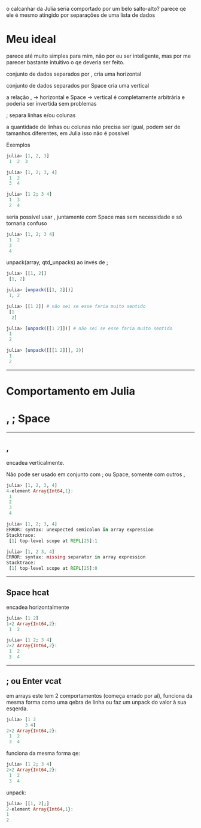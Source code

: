 o calcanhar da Julia seria comportado por um belo salto-alto? parece qe ele é mesmo atingido por separações de uma lista de dados

# Meu ideal

parece até muito simples para mim, não por eu ser inteligente, mas por me parecer bastante intuitivo o qe deveria ser feito.

conjunto de dados separados por , cria uma horizontal

conjunto de dados separados por Space cria uma vertical

a relação , -> horizontal e Space -> vertical é completamente arbitrária e poderia ser invertida sem problemas

; separa linhas e/ou colunas

a quantidade de linhas ou colunas não precisa ser igual, podem ser de tamanhos diferentes, em Julia isso não é possível

Exemplos

```julia
julia> [1, 2, 3]
 1  2  3

julia> [1, 2; 3, 4]
 1  2
 3  4

julia> [1 2; 3 4]
 1  3
 2  4
```

seria possível usar , juntamente com Space mas sem necessidade e só tornaria confuso

```julia
julia> [1, 2; 3 4]
 1  2
 3
 4
```

unpack(array, qtd_unpacks) ao invés de ;

```julia
julia> [[1, 2]]
 [1, 2]

julia> [unpack([[1, 2]])]
 1, 2

julia> [[1 2]] # não sei se esse faria muito sentido
 [1
  2]

julia> [unpack([[1 2]])] # não sei se esse faria muito sentido
 1
 2

julia> [unpack([[[1 2]]], 2)]
 1
 2
```
___

# Comportamento em Julia

# , ; Space

___

## ,

encadea verticalmente.

Não pode ser usado em conjunto com ; ou Space, somente com outros ,

```julia
julia> [1, 2, 3, 4]
4-element Array{Int64,1}:
 1
 2
 3
 4

julia> [1, 2; 3, 4]
ERROR: syntax: unexpected semicolon in array expression
Stacktrace:
 [1] top-level scope at REPL[25]:1

julia> [1, 2 3, 4]
ERROR: syntax: missing separator in array expression
Stacktrace:
 [1] top-level scope at REPL[25]:0
```

___

## Space hcat

encadea horizontalmente

```julia
julia> [1 2]
1×2 Array{Int64,2}:
 1  2

julia> [1 2; 3 4]
2×2 Array{Int64,2}:
 1  2
 3  4
```

___

## ; ou Enter vcat

em arrays este tem 2 comportamentos (começa errado por aí),
funciona da mesma forma como uma qebra de linha ou
faz um unpack do valor à sua esqerda.


```julia
julia> [1 2
       3 4]
2×2 Array{Int64,2}:
 1  2
 3  4
```

funciona da mesma forma qe:

```julia
julia> [1 2; 3 4]
2×2 Array{Int64,2}:
 1  2
 3  4
 ```
 
 unpack:
 
 ```julia
julia> [[1, 2];]
2-element Array{Int64,1}:
 1
 2
```
